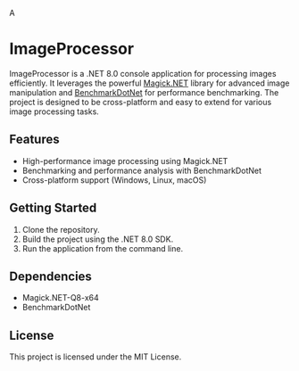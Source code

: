 A
# ImageProcessor

ImageProcessor is a .NET 8.0 console application for processing images efficiently. It leverages the powerful [Magick.NET](https://github.com/dlemstra/Magick.NET) library for advanced image manipulation and [BenchmarkDotNet](https://benchmarkdotnet.org/) for performance benchmarking. The project is designed to be cross-platform and easy to extend for various image processing tasks.

## Features

- High-performance image processing using Magick.NET
- Benchmarking and performance analysis with BenchmarkDotNet
- Cross-platform support (Windows, Linux, macOS)

## Getting Started

1. Clone the repository.
2. Build the project using the .NET 8.0 SDK.
3. Run the application from the command line.

## Dependencies

- Magick.NET-Q8-x64
- BenchmarkDotNet

## License

This project is licensed under the MIT License.